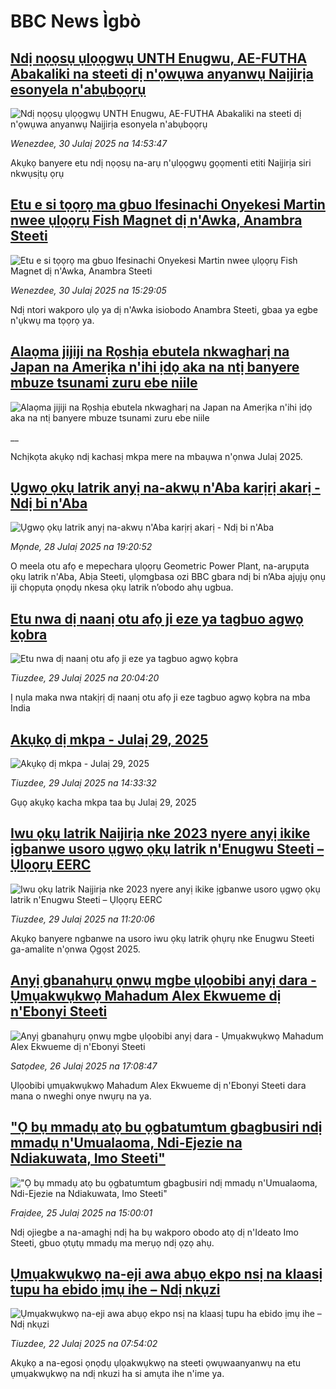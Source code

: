 # BBC News Ìgbò## [Ndị nọọsụ ụlọọgwụ UNTH Enugwu, AE-FUTHA Abakaliki na steeti dị n'ọwụwa anyanwụ Naịjirịa esonyela n'abụbọọrụ ](https://www.bbc.com/igbo/articles/c754lxp24lno?at_medium=RSS&at_campaign=rss?at_campaign=githubrss)![Ndị nọọsụ ụlọọgwụ UNTH Enugwu, AE-FUTHA Abakaliki na steeti dị n'ọwụwa anyanwụ Naịjirịa esonyela n'abụbọọrụ ](https://ichef.bbci.co.uk/ace/ws/240/cpsprodpb/3b38/live/3aff2c00-6d53-11f0-89ea-4d6f9851f623.jpg)_Wenezdee, 30 Julaị 2025 na 14:53:47_Akụkọ banyere etu ndị nọọsụ na-arụ n'ụlọọgwụ gọọmenti etiti Naịjirịa siri nkwụsịtụ ọrụ## [Etu e si tọọrọ ma gbuo Ifesinachi Onyekesi Martin nwee ụlọọrụ Fish Magnet dị n'Awka, Anambra Steeti](https://www.bbc.com/igbo/articles/cqlerp1ee2lo?at_medium=RSS&at_campaign=rss?at_campaign=githubrss)![Etu e si tọọrọ ma gbuo Ifesinachi Onyekesi Martin nwee ụlọọrụ Fish Magnet dị n'Awka, Anambra Steeti](https://ichef.bbci.co.uk/ace/ws/240/cpsprodpb/21cc/live/3742d890-6d59-11f0-89ea-4d6f9851f623.jpg)_Wenezdee, 30 Julaị 2025 na 15:29:05_Ndị ntori wakporo ụlọ ya dị n'Awka isiobodo Anambra Steeti, gbaa ya egbe n'ụkwụ ma tọọrọ ya.## [Alaọma jijiji na Rọshịa ebutela nkwagharị na Japan na Amerịka n'ihi ịdọ aka na ntị banyere mbuze tsunami zuru ebe niile](https://www.bbc.co.uk/igbo/live/cpvjj704gyrt?at_medium=RSS&at_campaign=rss?at_campaign=githubrss)![Alaọma jijiji na Rọshịa ebutela nkwagharị na Japan na Amerịka n'ihi ịdọ aka na ntị banyere mbuze tsunami zuru ebe niile](https://ichef.bbci.co.uk/ace/standard/240/cpsprodpb/d30b/live/b007c950-6d10-11f0-af20-030418be2ca5.jpg)__Nchịkọta akụkọ ndị kachasị mkpa mere na mbaụwa n'ọnwa Julaị 2025.## [Ụgwọ ọkụ latrik anyị na-akwụ n'Aba karịrị akarị - Ndị bi n'Aba](https://www.bbc.com/igbo/articles/clyjwydxv78o?at_medium=RSS&at_campaign=rss?at_campaign=githubrss)![Ụgwọ ọkụ latrik anyị na-akwụ n'Aba karịrị akarị - Ndị bi n'Aba](https://ichef.bbci.co.uk/ace/standard/240/cpsprodpb/ad71/live/f1d32a20-6ba1-11f0-89ea-4d6f9851f623.jpg)_Mọnde, 28 Julaị 2025 na 19:20:52_O meela otu afọ e mepechara ụlọọrụ Geometric Power Plant, na-arụpụta ọkụ latrik n'Aba, Abịa Steeti, ụlọmgbasa ozi BBC gbara ndị bi n’Aba ajụjụ ọnụ iji chọpụta ọnọdụ nkesa ọkụ latrik n’obodo ahụ ugbua.## [Etu nwa dị naanị otu afọ ji eze ya tagbuo agwọ kọbra](https://www.bbc.com/igbo/articles/cz71wqyz5jro?at_medium=RSS&at_campaign=rss?at_campaign=githubrss)![Etu nwa dị naanị otu afọ ji eze ya tagbuo agwọ kọbra](https://ichef.bbci.co.uk/ace/ws/240/cpsprodpb/8e97/live/3c3d8610-6bab-11f0-af20-030418be2ca5.jpg)_Tiuzdee, 29 Julaị 2025 na 20:04:20_Ị nụla maka nwa ntakịrị dị naanị otu afọ ji eze tagbuo agwọ kọbra na mba India## [Akụkọ dị mkpa - Julaị 29, 2025](https://www.bbc.com/igbo/articles/c5yk0k4y23qo?at_medium=RSS&at_campaign=rss?at_campaign=githubrss)![Akụkọ dị mkpa - Julaị 29, 2025](https://ichef.bbci.co.uk/ace/ws/240/cpsprodpb/f1a0/live/52df1610-60be-11f0-a40e-a1af2950b220.jpg)_Tiuzdee, 29 Julaị 2025 na 14:33:32_Gụọ akụkọ kacha mkpa taa bụ Julaị 29, 2025## [Iwu ọkụ latrik Naịjirịa nke 2023 nyere anyị ikike ịgbanwe usoro ụgwọ ọkụ latrik n'Enugwu Steeti – Ụlọọrụ EERC](https://www.bbc.com/igbo/articles/cwyx0p0qgzxo?at_medium=RSS&at_campaign=rss?at_campaign=githubrss)![Iwu ọkụ latrik Naịjirịa nke 2023 nyere anyị ikike ịgbanwe usoro ụgwọ ọkụ latrik n'Enugwu Steeti – Ụlọọrụ EERC](https://ichef.bbci.co.uk/ace/ws/240/cpsprodpb/f908/live/20a1fde0-67c9-11f0-bdb3-2fec70b719ae.jpg)_Tiuzdee, 29 Julaị 2025 na 11:20:06_Akụkọ banyere ngbanwe na usoro iwu ọkụ latrik ọhụrụ nke Enugwu Steeti ga-amalite n'ọnwa Ọgọst 2025.## [Anyị gbanahụrụ ọnwụ mgbe ụlọobibi anyị dara - Ụmụakwụkwọ Mahadum Alex Ekwueme dị n'Ebonyi Steeti](https://www.bbc.com/igbo/articles/cvgn4n20948o?at_medium=RSS&at_campaign=rss?at_campaign=githubrss)![Anyị gbanahụrụ ọnwụ mgbe ụlọobibi anyị dara - Ụmụakwụkwọ Mahadum Alex Ekwueme dị n'Ebonyi Steeti](https://ichef.bbci.co.uk/ace/ws/240/cpsprodpb/88fe/live/d2fe7220-6a3f-11f0-89ea-4d6f9851f623.jpg)_Satọdee, 26 Julaị 2025 na 17:08:47_Ụlọobibi ụmụakwụkwọ Mahadum Alex Ekwueme dị n'Ebonyi Steeti dara mana o nweghi onye nwụrụ na ya.## ["Ọ bụ mmadụ atọ bu ọgbatumtum gbagbusiri ndị mmadụ n'Umualaoma, Ndi-Ejezie na Ndiakuwata, Imo Steeti"](https://www.bbc.com/igbo/articles/c8d6dn40z20o?at_medium=RSS&at_campaign=rss?at_campaign=githubrss)!["Ọ bụ mmadụ atọ bu ọgbatumtum gbagbusiri ndị mmadụ n'Umualaoma, Ndi-Ejezie na Ndiakuwata, Imo Steeti"](https://ichef.bbci.co.uk/ace/ws/240/cpsprodpb/bef4/live/b964ea50-6964-11f0-af20-030418be2ca5.jpg)_Fraịdee, 25 Julaị 2025 na 15:00:01_Ndị ojiegbe a na-amaghị ndị ha bụ wakporo obodo atọ dị n'Ideato Imo Steeti, gbuo ọtụtụ mmadụ ma merụọ ndị ọzọ ahụ.## [Ụmụakwụkwọ na-eji awa abụọ ekpo nsị na klaasị tupu ha ebido ịmụ ihe – Ndị nkụzi](https://www.bbc.com/igbo/articles/c5ykzxqqjz2o?at_medium=RSS&at_campaign=rss?at_campaign=githubrss)![Ụmụakwụkwọ na-eji awa abụọ ekpo nsị na klaasị tupu ha ebido ịmụ ihe – Ndị nkụzi](https://ichef.bbci.co.uk/ace/ws/240/cpsprodpb/d7e6/live/2f3d26b0-625e-11f0-b877-9f61ae236590.jpg)_Tiuzdee, 22 Julaị 2025 na 07:54:02_Akụkọ a na-egosi ọnọdụ ụlọakwụkwọ na steeti ọwụwaanyanwụ na etu ụmụakwụkwọ na ndị nkuzi ha si amụta ihe n'ime ya.